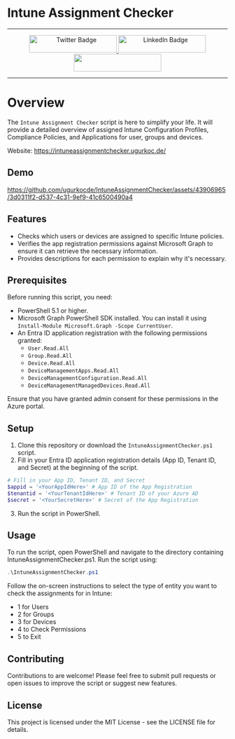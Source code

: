 # Intune Assignment Checker

---

<div align="center">
    <a href="https://twitter.com/UgurKocDe" target="_blank">
    <img src="https://img.shields.io/badge/Follow on Twitter-black?style=for-the-badge&logo=x&logoColor=white" alt="Twitter Badge" style="width: 200px; height: 40px;" />
  </a>
  <a href="https://www.linkedin.com/in/ugurkocde/" target="_blank">
    <img src="https://img.shields.io/badge/Connect on LinkedIn-blue?style=for-the-badge&logo=linkedin&logoColor=white" alt="LinkedIn Badge" style="width: 200px; height: 40px;" />
  </a>

  <a href="https://www.buymeacoffee.com/ugurkocde">
    <img src="https://img.buymeacoffee.com/button-api/?text=Buy me a coffee&emoji=☕&slug=ugurkocde&button_colour=FFDD00&font_colour=000000&font_family=Cookie&outline_colour=000000&coffee_colour=ffffff" style="width: 200px; height: 40px;" />
  </a>
</div>

---


</div>

# Overview

The `Intune Assignment Checker` script is here to simplify your life. It will provide a detailed overview of assigned Intune Configuration Profiles, Compliance Policies, and Applications for user, groups and devices.

Website: https://intuneassignmentchecker.ugurkoc.de/

## Demo

https://github.com/ugurkocde/IntuneAssignmentChecker/assets/43906965/3d0311f2-d537-4c31-9ef9-41c6500490a4

## Features

- Checks which users or devices are assigned to specific Intune policies.
- Verifies the app registration permissions against Microsoft Graph to ensure it can retrieve the necessary information.
- Provides descriptions for each permission to explain why it's necessary.

## Prerequisites

Before running this script, you need:

- PowerShell 5.1 or higher.
- Microsoft Graph PowerShell SDK installed. You can install it using `Install-Module Microsoft.Graph -Scope CurrentUser`.
- An Entra ID application registration with the following permissions granted:
  - `User.Read.All`
  - `Group.Read.All`
  - `Device.Read.All`
  - `DeviceManagementApps.Read.All`
  - `DeviceManagementConfiguration.Read.All`
  - `DeviceManagementManagedDevices.Read.All`

Ensure that you have granted admin consent for these permissions in the Azure portal.

## Setup

1. Clone this repository or download the `IntuneAssignmentChecker.ps1` script.
2. Fill in your Entra ID application registration details (App ID, Tenant ID, and Secret) at the beginning of the script.

```powershell
# Fill in your App ID, Tenant ID, and Secret
$appid = '<YourAppIdHere>' # App ID of the App Registration
$tenantid = '<YourTenantIdHere>' # Tenant ID of your Azure AD
$secret = '<YourSecretHere>' # Secret of the App Registration
```

3. Run the script in PowerShell.

## Usage

To run the script, open PowerShell and navigate to the directory containing IntuneAssignmentChecker.ps1. Run the script using:

```powershell
.\IntuneAssignmentChecker.ps1
```

Follow the on-screen instructions to select the type of entity you want to check the assignments for in Intune:

- 1 for Users
- 2 for Groups
- 3 for Devices
- 4 to Check Permissions
- 5 to Exit

## Contributing

Contributions to are welcome! Please feel free to submit pull requests or open issues to improve the script or suggest new features.

## License

This project is licensed under the MIT License - see the LICENSE file for details.
